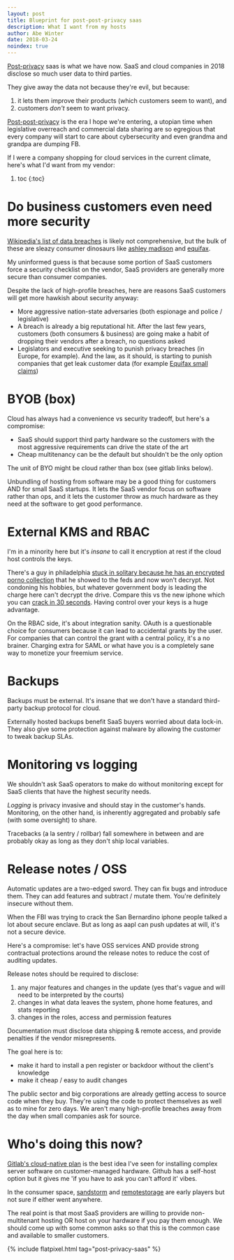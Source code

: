 ```yaml
---
layout: post
title: Blueprint for post-post-privacy saas
description: What I want from my hosts
author: Abe Winter
date: 2018-03-24
noindex: true
---
```


<u>Post-privacy</u> saas is what we have now. SaaS and cloud companies in 2018 disclose so much user data to third parties.

They give away the data not because they're evil, but because:
1. it lets them improve their products (which customers seem to want), and
1. customers *don't* seem to want privacy.

<u>Post-post-privacy</u> is the era I hope we're entering, a utopian time when legislative overreach and commercial data sharing are so egregious that every company will start to care about cybersecurity and even grandma and grandpa are dumping FB.

If I were a company shopping for cloud services in the current climate, here's what I'd want from my vendor:

1. toc
{:toc}

# Do business customers even need more security

[Wikipedia's list of data breaches](https://en.wikipedia.org/wiki/List_of_data_breaches) is likely not comprehensive, but the bulk of these are sleazy consumer dinosaurs like [ashley madison](https://en.wikipedia.org/wiki/Ashley_Madison_data_breach) and [equifax](https://en.wikipedia.org/wiki/Equifax).

My uninformed guess is that because some portion of SaaS customers force a security checklist on the vendor, SaaS providers are generally more secure than consumer companies.

Despite the lack of high-profile breaches, here are reasons SaaS customers will get more hawkish about security anyway:

* More aggressive nation-state adversaries (both espionage and police / legislative)
* A breach is already a big reputational hit. After the last few years, customers (both consumers & business) are going make a habit of dropping their vendors after a breach, no questions asked
* Legislators and executive seeking to punish privacy breaches (in Europe, for example). And the law, as it should, is starting to punish companies that get leak customer data (for example [Equifax small claims](https://blog.legalist.com/i-won-8-000-from-equifax-in-small-claims-court-heres-how-you-can-too-f0ce6925c079))

# BYOB (box)

Cloud has always had a convenience vs security tradeoff, but here's a compromise:

- SaaS should support third party hardware so the customers with the most aggressive requirements can drive the state of the art
- Cheap multitenancy can be the default but shouldn't be the only option

The unit of BYO might be cloud rather than box (see gitlab links below).

Unbundling of hosting from software may be a good thing for customers AND for small SaaS startups. It lets the SaaS vendor focus on software rather than ops, and it lets the customer throw as much hardware as they need at the software to get good performance.

# External KMS and RBAC

I'm in a minority here but it's *insane* to call it encryption at rest if the cloud host controls the keys.

There's a guy in philadelphia [stuck in solitary because he has an encrypted porno collection](https://arstechnica.com/tech-policy/2017/03/man-jailed-indefinitely-for-refusing-to-decrypt-hard-drives-loses-appeal/) that he showed to the feds and now won't decrypt. Not condoning his hobbies, but whatever government body is leading the charge here can't decrypt the drive. Compare this vs the new iphone which you can [crack in 30 seconds](https://blog.malwarebytes.com/security-world/2018/03/graykey-iphone-unlocker-poses-serious-security-concerns/). Having control over your keys is a huge advantage.

On the RBAC side, it's about integration sanity. OAuth is a questionable choice for consumers because it can lead to accidental grants by the user. For companies that can control the grant with a central policy, it's a no brainer. Charging extra for SAML or what have you is a completely sane way to monetize your freemium service.

# Backups

Backups must be external. It's insane that we don't have a standard third-party backup protocol for cloud.

Externally hosted backups benefit SaaS buyers worried about data lock-in. They also give some protection against malware by allowing the customer to tweak backup SLAs.

# Monitoring vs logging

We shouldn't ask SaaS operators to make do without monitoring except for SaaS clients that have the highest security needs.

*Logging* is privacy invasive and should stay in the customer's hands. Monitoring, on the other hand, is inherently aggregated and probably safe (with some oversight) to share.

Tracebacks (a la sentry / rollbar) fall somewhere in between and are probably okay as long as they don't ship local variables.

# Release notes / OSS

Automatic updates are a two-edged sword. They can fix bugs and introduce them. They can add features and subtract / mutate them. You're definitely insecure without them.

When the FBI was trying to crack the San Bernardino iphone people talked a lot about secure enclave. But as long as aapl can push updates at will, it's not a secure device.

Here's a compromise: let's have OSS services AND provide strong contractual protections around the release notes to reduce the cost of auditing updates.

Release notes should be required to disclose:

1. any major features and changes in the update (yes that's vague and will need to be interpreted by the courts)
1. changes in what data leaves the system, phone home features, and stats reporting
1. changes in the roles, access and permission features

Documentation must disclose data shipping & remote access, and provide penalties if the vendor misrepresents.

The goal here is to:

* make it hard to install a pen register or backdoor without the client's knowledge
* make it cheap / easy to audit changes

The public sector and big corporations are already getting access to source code when they buy. They're using the code to protect themselves as well as to mine for zero days. We aren't many high-profile breaches away from the day when small companies ask for source.

# Who's doing this now?

[Gitlab's cloud-native plan](https://docs.gitlab.com/ee/install/kubernetes/#cloud-native-gitlab-chart) is the best idea I've seen for installing complex server software on customer-managed hardware. Github has a self-host option but it gives me 'if you have to ask you can't afford it' vibes.

In the consumer space, [sandstorm](https://sandstorm.io/) and [remotestorage](remotestorage.io) are early players but not sure if either went anywhere.

The real point is that most SaaS providers are willing to provide non-multitenant hosting OR host on your hardware if you pay them enough. We should come up with some common asks so that this is the common case and available to smaller customers.

{% include flatpixel.html tag="post-privacy-saas" %}
